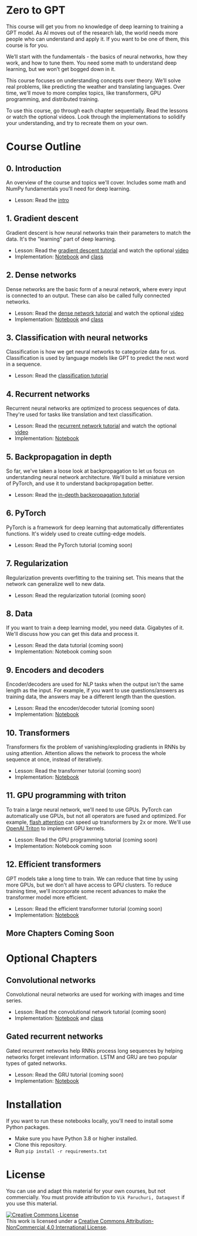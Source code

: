 # Zero to GPT

This course will get you from no knowledge of deep learning to training a GPT model.  As AI moves out of the research lab, the world needs more people who can understand and apply it.  If you want to be one of them, this course is for you.

We’ll start with the fundamentals - the basics of neural networks, how they work, and how to tune them.  You need some math to understand deep learning, but we won’t get bogged down in it.  

This course focuses on understanding concepts over theory.  We’ll solve real problems, like predicting the weather and translating languages.  Over time, we'll move to more complex topics, like transformers, GPU programming, and distributed training.

To use this course, go through each chapter sequentially.  Read the lessons or watch the optional videos.  Look through the implementations to solidify your understanding, and try to recreate them on your own.

# Course Outline

## 0. Introduction

An overview of the course and topics we'll cover.  Includes some math and NumPy fundamentals you'll need for deep learning.

- Lesson: Read the [intro](explanations/intro.ipynb)

## 1. Gradient descent

Gradient descent is how neural networks train their parameters to match the data.  It's the "learning" part of deep learning.

- Lesson: Read the [gradient descent tutorial](explanations/linreg.ipynb) and watch the optional [video](https://youtu.be/-cs5D91eBLE)
- Implementation: [Notebook](notebooks/linreg/linreg.ipynb) and [class](nnets/dense.py)

## 2. Dense networks

Dense networks are the basic form of a neural network, where every input is connected to an output.  These can also be called fully connected networks.

- Lesson: Read the [dense network tutorial](explanations/dense.ipynb) and watch the optional [video](https://youtu.be/MQzG1hfhow4)
- Implementation: [Notebook](notebooks/dense/dense.ipynb) and [class](nnets/dense.py)

## 3. Classification with neural networks

Classification is how we get neural networks to categorize data for us.  Classification is used by language models like GPT to predict the next word in a sequence.

- Lesson: Read the [classification tutorial](explanations/classification.ipynb)

## 4. Recurrent networks

Recurrent neural networks are optimized to process sequences of data.  They're used for tasks like translation and text classification.

- Lesson: Read the [recurrent network tutorial](explanations/rnn.ipynb) and watch the optional [video](https://youtu.be/4wuIOcD1LLI)
- Implementation: [Notebook](notebooks/rnn/rnn.ipynb)

## 5. Backpropagation in depth

So far, we've taken a loose look at backpropagation to let us focus on understanding neural network architecture.  We'll build a miniature version of PyTorch, and use it to understand backpropagation better.

- Lesson: Read the [in-depth backpropagation tutorial](explanations/comp_graph.ipynb)

## 6. PyTorch

PyTorch is a framework for deep learning that automatically differentiates functions.  It's widely used to create cutting-edge models.

- Lesson: Read the PyTorch tutorial (coming soon)

## 7. Regularization

Regularization prevents overfitting to the training set.  This means that the network can generalize well to new data.

- Lesson: Read the regularization tutorial (coming soon)

## 8. Data

If you want to train a deep learning model, you need data.  Gigabytes of it.  We'll discuss how you can get this data and process it.

- Lesson: Read the data tutorial (coming soon)
- Implementation: Notebook coming soon

## 9.  Encoders and decoders

Encoder/decoders are used for NLP tasks when the output isn't the same length as the input.  For example, if you want to use questions/answers as training data, the answers may be a different length than the question.

- Lesson: Read the encoder/decoder tutorial (coming soon)
- Implementation: [Notebook](notebooks/rnnencoder/encoder.ipynb)

## 10. Transformers

Transformers fix the problem of vanishing/exploding gradients in RNNs by using attention.  Attention allows the network to process the whole sequence at once, instead of iteratively.

- Lesson: Read the transformer tutorial (coming soon)
- Implementation: [Notebook](notebooks/transformer/transformer.ipynb)

## 11. GPU programming with triton

To train a large neural network, we'll need to use GPUs.  PyTorch can automatically use GPUs, but not all operators are fused and optimized.  For example, [flash attention](https://github.com/HazyResearch/flash-attention) can speed up transformers by 2x or more.  We'll use [OpenAI Triton](https://github.com/openai/triton) to implement GPU kernels.

- Lesson: Read the GPU programming tutorial (coming soon)
- Implementation: Notebook coming soon

## 12. Efficient transformers

GPT models take a long time to train.  We can reduce that time by using more GPUs, but we don't all have access to GPU clusters.  To reduce training time, we'll incorporate some recent advances to make the transformer model more efficient.

- Lesson: Read the efficient transformer tutorial (coming soon)
- Implementation: [Notebook](notebooks/eff_transformer/eff_transformer.ipynb)

## More Chapters Coming Soon

# Optional Chapters

## Convolutional networks

Convolutional neural networks are used for working with images and time series.

- Lesson: Read the convolutional network tutorial (coming soon)
- Implementation: [Notebook](notebooks/cnn/cnn.ipynb) and [class](nnets/conv.py)

## Gated recurrent networks

Gated recurrent networks help RNNs process long sequences by helping networks forget irrelevant information.  LSTM and GRU are two popular types of gated networks.

- Lesson: Read the GRU tutorial (coming soon)
- Implementation: [Notebook](notebooks/gru/gru.ipynb)

# Installation

If you want to run these notebooks locally, you'll need to install some Python packages.

- Make sure you have Python 3.8 or higher installed.
- Clone this repository.
- Run `pip install -r requirements.txt`

# License

You can use and adapt this material for your own courses, but not commercially.  You must provide attribution to `Vik Paruchuri, Dataquest` if you use this material.

<a rel="license" href="http://creativecommons.org/licenses/by-nc/4.0/"><img alt="Creative Commons License" style="border-width:0" src="https://i.creativecommons.org/l/by-nc/4.0/80x15.png" /></a><br />This work is licensed under a <a rel="license" href="http://creativecommons.org/licenses/by-nc/4.0/">Creative Commons Attribution-NonCommercial 4.0 International License</a>.